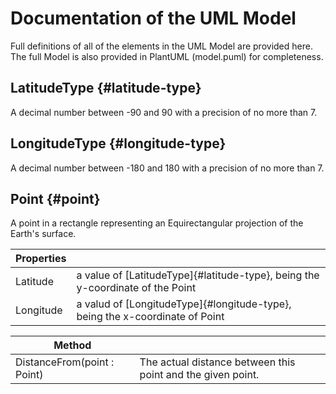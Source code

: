 # Documentation of the UML Model

Full definitions of all of the elements in the UML Model are provided here.
The full Model is also provided in PlantUML (model.puml) for completeness.

## LatitudeType {#latitude-type}
A decimal number between -90 and 90 with a precision of no more than 7.

## LongitudeType {#longitude-type}
A decimal number between -180 and 180 with a precision of no more than 7.

## Point {#point}
A point in a rectangle representing an Equirectangular projection of the Earth's surface.

| Properties | |
|------------|---------|
|Latitude|a value of [LatitudeType]{#latitude-type}, being the y-coordinate of the Point|
|Longitude|a valud of [LongitudeType]{#longitude-type}, being the x-coordinate of Point|

| Method| |
|----------|----------|
|DistanceFrom(point : Point)|The actual distance between this point and the given point.